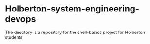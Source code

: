 # Holberton-system-engineering-devops

The directory is a repository for the  shell-basics project for Holberton students